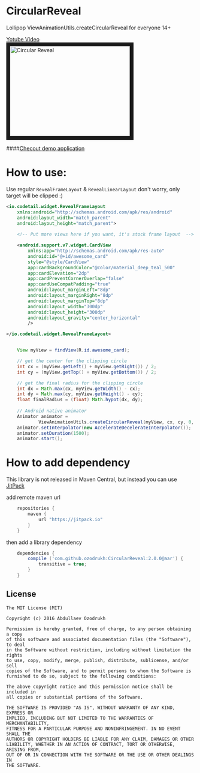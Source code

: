 CircularReveal
==============

Lollipop ViewAnimationUtils.createCircularReveal for everyone 14+

<a href="http://www.youtube.com/watch?feature=player_embedded&v=tPjpF75-BWA
" target="_blank">Yotube Video <br /> <img src="http://img.youtube.com/vi/tPjpF75-BWA/0.jpg" 
alt="Circular Reveal" width="320" height="240" border="10" /></a>

####[Checout demo application ](https://github.com/ozodrukh/CircularReveal/releases)


How to use:
======

Use regular `RevealFrameLayout` & `RevealLinearLayout` don't worry, only target will be clipped :)

```xml
<io.codetail.widget.RevealFrameLayout
    xmlns:android="http://schemas.android.com/apk/res/android"
    android:layout_width="match_parent"
    android:layout_height="match_parent">
    
    <!-- Put more views here if you want, it's stock frame layout  -->

    <android.support.v7.widget.CardView
        xmlns:app="http://schemas.android.com/apk/res-auto"
        android:id="@+id/awesome_card"
        style="@style/CardView"
        app:cardBackgroundColor="@color/material_deep_teal_500"
        app:cardElevation="2dp"
        app:cardPreventCornerOverlap="false"
        app:cardUseCompatPadding="true"
        android:layout_marginLeft="8dp"
        android:layout_marginRight="8dp"
        android:layout_marginTop="8dp"
        android:layout_width="300dp"
        android:layout_height="300dp"
        android:layout_gravity="center_horizontal"
        />

</io.codetail.widget.RevealFrameLayout>
```

```java

    View myView = findView(R.id.awesome_card);

    // get the center for the clipping circle
    int cx = (myView.getLeft() + myView.getRight()) / 2;
    int cy = (myView.getTop() + myView.getBottom()) / 2;

    // get the final radius for the clipping circle
    int dx = Math.max(cx, myView.getWidth() - cx);
    int dy = Math.max(cy, myView.getHeight() - cy);
    float finalRadius = (float) Math.hypot(dx, dy);
    
    // Android native animator
    Animator animator =
            ViewAnimationUtils.createCircularReveal(myView, cx, cy, 0, finalRadius);
    animator.setInterpolator(new AccelerateDecelerateInterpolator());
    animator.setDuration(1500);
    animator.start();

```

How to add dependency
=====================

This library is not released in Maven Central, but instead you can use [JitPack](https://www.jitpack.io/)

add remote maven url

```groovy
	repositories {
	    maven {
	        url "https://jitpack.io"
	    }
	}
```

then add a library dependency

```groovy
	dependencies {
	    compile ('com.github.ozodrukh:CircularReveal:2.0.0@aar') {
	        transitive = true;
	    }
	}
```


License
--------

    The MIT License (MIT)

    Copyright (c) 2016 Abdullaev Ozodrukh
    
    Permission is hereby granted, free of charge, to any person obtaining a copy
    of this software and associated documentation files (the "Software"), to deal
    in the Software without restriction, including without limitation the rights
    to use, copy, modify, merge, publish, distribute, sublicense, and/or sell
    copies of the Software, and to permit persons to whom the Software is
    furnished to do so, subject to the following conditions:
    
    The above copyright notice and this permission notice shall be included in
    all copies or substantial portions of the Software.
    
    THE SOFTWARE IS PROVIDED "AS IS", WITHOUT WARRANTY OF ANY KIND, EXPRESS OR
    IMPLIED, INCLUDING BUT NOT LIMITED TO THE WARRANTIES OF MERCHANTABILITY,
    FITNESS FOR A PARTICULAR PURPOSE AND NONINFRINGEMENT. IN NO EVENT SHALL THE
    AUTHORS OR COPYRIGHT HOLDERS BE LIABLE FOR ANY CLAIM, DAMAGES OR OTHER
    LIABILITY, WHETHER IN AN ACTION OF CONTRACT, TORT OR OTHERWISE, ARISING FROM,
    OUT OF OR IN CONNECTION WITH THE SOFTWARE OR THE USE OR OTHER DEALINGS IN
    THE SOFTWARE.
